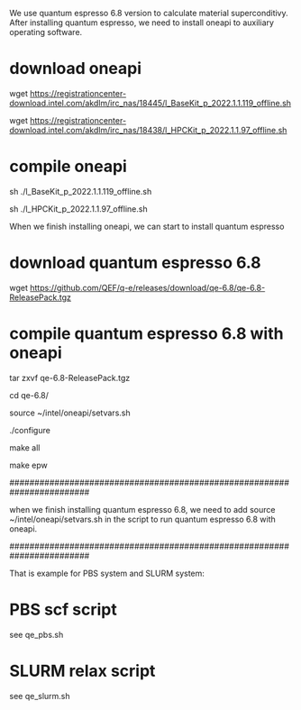 We use quantum espresso 6.8 version to calculate material superconditivy.
After installing quantum espresso, we need to install oneapi to auxiliary operating software.

# download oneapi

wget https://registrationcenter-download.intel.com/akdlm/irc_nas/18445/l_BaseKit_p_2022.1.1.119_offline.sh

wget https://registrationcenter-download.intel.com/akdlm/irc_nas/18438/l_HPCKit_p_2022.1.1.97_offline.sh

# compile oneapi

sh ./l_BaseKit_p_2022.1.1.119_offline.sh

sh ./l_HPCKit_p_2022.1.1.97_offline.sh

When we finish installing oneapi, we can start to install quantum espresso

# download quantum espresso 6.8

wget https://github.com/QEF/q-e/releases/download/qe-6.8/qe-6.8-ReleasePack.tgz

# compile quantum espresso 6.8 with oneapi

tar zxvf qe-6.8-ReleasePack.tgz

cd qe-6.8/

source ~/intel/oneapi/setvars.sh

./configure

make all

make epw

########################################################################

when we finish installing quantum espresso 6.8, we need to add source ~/intel/oneapi/setvars.sh in the script to run quantum espresso 6.8 with oneapi.

########################################################################

That is example for PBS system and SLURM system:


# PBS scf script

see qe_pbs.sh

# SLURM relax script

see qe_slurm.sh

